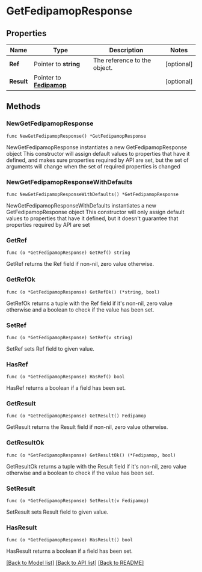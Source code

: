 # GetFedipamopResponse

## Properties

Name | Type | Description | Notes
------------ | ------------- | ------------- | -------------
**Ref** | Pointer to **string** | The reference to the object. | [optional] 
**Result** | Pointer to [**Fedipamop**](Fedipamop.md) |  | [optional] 

## Methods

### NewGetFedipamopResponse

`func NewGetFedipamopResponse() *GetFedipamopResponse`

NewGetFedipamopResponse instantiates a new GetFedipamopResponse object
This constructor will assign default values to properties that have it defined,
and makes sure properties required by API are set, but the set of arguments
will change when the set of required properties is changed

### NewGetFedipamopResponseWithDefaults

`func NewGetFedipamopResponseWithDefaults() *GetFedipamopResponse`

NewGetFedipamopResponseWithDefaults instantiates a new GetFedipamopResponse object
This constructor will only assign default values to properties that have it defined,
but it doesn't guarantee that properties required by API are set

### GetRef

`func (o *GetFedipamopResponse) GetRef() string`

GetRef returns the Ref field if non-nil, zero value otherwise.

### GetRefOk

`func (o *GetFedipamopResponse) GetRefOk() (*string, bool)`

GetRefOk returns a tuple with the Ref field if it's non-nil, zero value otherwise
and a boolean to check if the value has been set.

### SetRef

`func (o *GetFedipamopResponse) SetRef(v string)`

SetRef sets Ref field to given value.

### HasRef

`func (o *GetFedipamopResponse) HasRef() bool`

HasRef returns a boolean if a field has been set.

### GetResult

`func (o *GetFedipamopResponse) GetResult() Fedipamop`

GetResult returns the Result field if non-nil, zero value otherwise.

### GetResultOk

`func (o *GetFedipamopResponse) GetResultOk() (*Fedipamop, bool)`

GetResultOk returns a tuple with the Result field if it's non-nil, zero value otherwise
and a boolean to check if the value has been set.

### SetResult

`func (o *GetFedipamopResponse) SetResult(v Fedipamop)`

SetResult sets Result field to given value.

### HasResult

`func (o *GetFedipamopResponse) HasResult() bool`

HasResult returns a boolean if a field has been set.


[[Back to Model list]](../README.md#documentation-for-models) [[Back to API list]](../README.md#documentation-for-api-endpoints) [[Back to README]](../README.md)


